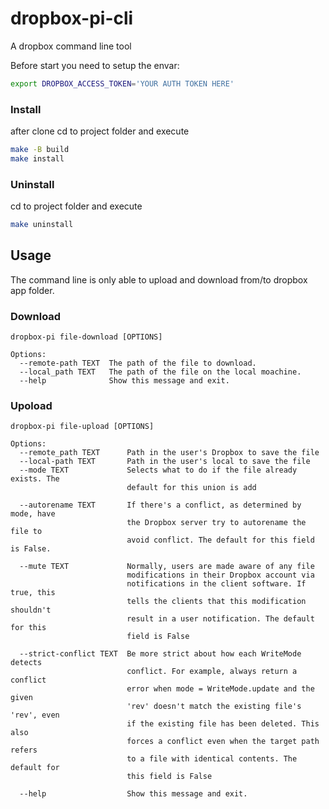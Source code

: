 # dropbox-pi-cli
A dropbox command line tool

Before start you need to setup the envar:
```bash
export DROPBOX_ACCESS_TOKEN='YOUR AUTH TOKEN HERE'
```

### Install

after clone cd to project folder and execute
```bash
make -B build
make install
```

### Uninstall

cd to project folder and execute
```bash
make uninstall
```
## Usage
The command line is only able to upload and download from/to dropbox app folder.

### Download
```
dropbox-pi file-download [OPTIONS]

Options:
  --remote-path TEXT  The path of the file to download.
  --local_path TEXT   The path of the file on the local moachine.
  --help              Show this message and exit.
```

### Upoload
```
dropbox-pi file-upload [OPTIONS]

Options:
  --remote_path TEXT      Path in the user's Dropbox to save the file
  --local-path TEXT       Path in the user's local to save the file
  --mode TEXT             Selects what to do if the file already exists. The
                          default for this union is add

  --autorename TEXT       If there's a conflict, as determined by mode, have
                          the Dropbox server try to autorename the file to
                          avoid conflict. The default for this field is False.

  --mute TEXT             Normally, users are made aware of any file
                          modifications in their Dropbox account via
                          notifications in the client software. If true, this
                          tells the clients that this modification shouldn't
                          result in a user notification. The default for this
                          field is False

  --strict-conflict TEXT  Be more strict about how each WriteMode detects
                          conflict. For example, always return a conflict
                          error when mode = WriteMode.update and the given
                          'rev' doesn't match the existing file's 'rev', even
                          if the existing file has been deleted. This also
                          forces a conflict even when the target path refers
                          to a file with identical contents. The default for
                          this field is False

  --help                  Show this message and exit.

```

